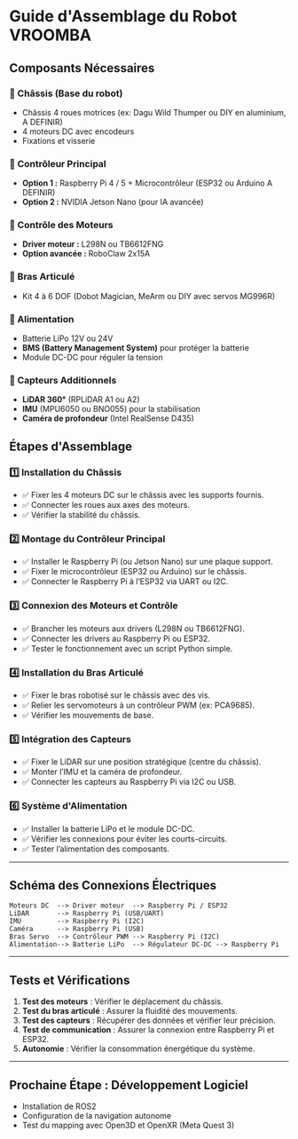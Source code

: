 #  Guide d'Assemblage du Robot VROOMBA

##  Composants Nécessaires

### 🔹 Châssis (Base du robot)
- Châssis 4 roues motrices (ex: Dagu Wild Thumper ou DIY en aluminium, A DEFINIR)
- 4 moteurs DC avec encodeurs
- Fixations et visserie

### 🔹 Contrôleur Principal
- **Option 1 :** Raspberry Pi 4 / 5 + Microcontrôleur (ESP32 ou Arduino A DEFINIR)
- **Option 2 :** NVIDIA Jetson Nano (pour IA avancée)

### 🔹 Contrôle des Moteurs
- **Driver moteur :** L298N ou TB6612FNG
- **Option avancée :** RoboClaw 2x15A

### 🔹 Bras Articulé
- Kit 4 à 6 DOF (Dobot Magician, MeArm ou DIY avec servos MG996R)

### 🔹 Alimentation
- Batterie LiPo 12V ou 24V
- **BMS (Battery Management System)** pour protéger la batterie
- Module DC-DC pour réguler la tension

### 🔹 Capteurs Additionnels
- **LiDAR 360°** (RPLiDAR A1 ou A2)
- **IMU** (MPU6050 ou BNO055) pour la stabilisation
- **Caméra de profondeur** (Intel RealSense D435)


##  Étapes d'Assemblage

### **1️⃣ Installation du Châssis**
- ✅ Fixer les 4 moteurs DC sur le châssis avec les supports fournis.
- ✅ Connecter les roues aux axes des moteurs.
- ✅ Vérifier la stabilité du châssis.

### **2️⃣ Montage du Contrôleur Principal**
- ✅ Installer le Raspberry Pi (ou Jetson Nano) sur une plaque support.
- ✅ Fixer le microcontrôleur (ESP32 ou Arduino) sur le châssis.
- ✅ Connecter le Raspberry Pi à l’ESP32 via UART ou I2C.

### **3️⃣ Connexion des Moteurs et Contrôle**
- ✅ Brancher les moteurs aux drivers (L298N ou TB6612FNG).
- ✅ Connecter les drivers au Raspberry Pi ou ESP32.
- ✅ Tester le fonctionnement avec un script Python simple.

### **4️⃣ Installation du Bras Articulé**
- ✅ Fixer le bras robotisé sur le châssis avec des vis.
- ✅ Relier les servomoteurs à un contrôleur PWM (ex: PCA9685).
- ✅ Vérifier les mouvements de base.

### **5️⃣ Intégration des Capteurs**
- ✅ Fixer le LiDAR sur une position stratégique (centre du châssis).
- ✅ Monter l’IMU et la caméra de profondeur.
- ✅ Connecter les capteurs au Raspberry Pi via I2C ou USB.

### **6️⃣ Système d'Alimentation**
- ✅ Installer la batterie LiPo et le module DC-DC.
- ✅ Vérifier les connexions pour éviter les courts-circuits.
- ✅ Tester l’alimentation des composants.

---

##  Schéma des Connexions Électriques
```plaintext
Moteurs DC  --> Driver moteur  --> Raspberry Pi / ESP32
LiDAR       --> Raspberry Pi (USB/UART)
IMU         --> Raspberry Pi (I2C)
Caméra      --> Raspberry Pi (USB)
Bras Servo  --> Contrôleur PWM --> Raspberry Pi (I2C)
Alimentation--> Batterie LiPo  --> Régulateur DC-DC --> Raspberry Pi
```

---

##  Tests et Vérifications
1. **Test des moteurs** : Vérifier le déplacement du châssis.
2. **Test du bras articulé** : Assurer la fluidité des mouvements.
3. **Test des capteurs** : Récupérer des données et vérifier leur précision.
4. **Test de communication** : Assurer la connexion entre Raspberry Pi et ESP32.
5. **Autonomie** : Vérifier la consommation énergétique du système.

---

##  Prochaine Étape : Développement Logiciel
- Installation de ROS2
- Configuration de la navigation autonome
- Test du mapping avec Open3D et OpenXR (Meta Quest 3)
